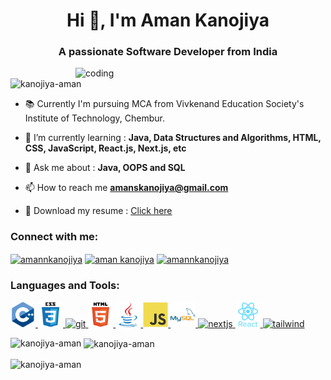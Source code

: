 <h1 align="center">Hi 👋, I'm Aman Kanojiya</h1>
<h3 align="center">A passionate Software Developer from India</h3>

<img align="right" alt="coding" width="400" src="https://media.giphy.com/media/v1.Y2lkPTc5MGI3NjExeGRuMTJzaXY5dTg1Y2twNmRzZmNyYzBmb2swNDRpa3ZqcDFobnJzdiZlcD12MV9pbnRlcm5hbF9naWZfYnlfaWQmY3Q9Zw/bGgsc5mWoryfgKBx1u/giphy.gif">

<p align="left"> <img src="https://komarev.com/ghpvc/?username=kanojiya-aman&label=Profile%20views&color=0e75b6&style=flat" alt="kanojiya-aman" /> </p>

- 📚 Currently I'm pursuing MCA from Vivkenand Education Society's Institute of Technology, Chembur.

- 🌱 I’m currently learning : **Java, Data Structures and Algorithms, HTML, CSS, JavaScript, React.js, Next.js, etc**

- 💬 Ask me about : **Java, OOPS and SQL**

- 📫 How to reach me **amanskanojiya@gmail.com**

- 📄 Download my resume : [Click here](https://drive.google.com/uc?export=download&id=1VAUIKLgLPb2AD3V-_uiR4hAdXKKPIkB-)

<h3 align="left">Connect with me:</h3>
<p align="left">
<a href="https://twitter.com/amannkanojiya" target="blank"><img align="center" src="https://raw.githubusercontent.com/rahuldkjain/github-profile-readme-generator/master/src/images/icons/Social/twitter.svg" alt="amannkanojiya" height="30" width="40" /></a>
<a href="https://linkedin.com/in/aman kanojiya" target="blank"><img align="center" src="https://raw.githubusercontent.com/rahuldkjain/github-profile-readme-generator/master/src/images/icons/Social/linked-in-alt.svg" alt="aman kanojiya" height="30" width="40" /></a>
<a href="https://instagram.com/amannkanojiya" target="blank"><img align="center" src="https://raw.githubusercontent.com/rahuldkjain/github-profile-readme-generator/master/src/images/icons/Social/instagram.svg" alt="amannkanojiya" height="30" width="40" /></a>
</p>

<h3 align="left">Languages and Tools:</h3>
<p align="left"> <a href="https://www.w3schools.com/cpp/" target="_blank" rel="noreferrer"> <img src="https://raw.githubusercontent.com/devicons/devicon/master/icons/cplusplus/cplusplus-original.svg" alt="cplusplus" width="40" height="40"/> </a> <a href="https://www.w3schools.com/css/" target="_blank" rel="noreferrer"> <img src="https://raw.githubusercontent.com/devicons/devicon/master/icons/css3/css3-original-wordmark.svg" alt="css3" width="40" height="40"/> </a> <a href="https://git-scm.com/" target="_blank" rel="noreferrer"> <img src="https://www.vectorlogo.zone/logos/git-scm/git-scm-icon.svg" alt="git" width="40" height="40"/> </a> <a href="https://www.w3.org/html/" target="_blank" rel="noreferrer"> <img src="https://raw.githubusercontent.com/devicons/devicon/master/icons/html5/html5-original-wordmark.svg" alt="html5" width="40" height="40"/> </a> <a href="https://www.java.com" target="_blank" rel="noreferrer"> <img src="https://raw.githubusercontent.com/devicons/devicon/master/icons/java/java-original.svg" alt="java" width="40" height="40"/> </a> <a href="https://developer.mozilla.org/en-US/docs/Web/JavaScript" target="_blank" rel="noreferrer"> <img src="https://raw.githubusercontent.com/devicons/devicon/master/icons/javascript/javascript-original.svg" alt="javascript" width="40" height="40"/> </a> <a href="https://www.mysql.com/" target="_blank" rel="noreferrer"> <img src="https://raw.githubusercontent.com/devicons/devicon/master/icons/mysql/mysql-original-wordmark.svg" alt="mysql" width="40" height="40"/> </a> <a href="https://nextjs.org/" target="_blank" rel="noreferrer"> <img src="https://cdn.worldvectorlogo.com/logos/nextjs-2.svg" alt="nextjs" width="40" height="40"/> </a> <a href="https://reactjs.org/" target="_blank" rel="noreferrer"> <img src="https://raw.githubusercontent.com/devicons/devicon/master/icons/react/react-original-wordmark.svg" alt="react" width="40" height="40"/> </a> <a href="https://tailwindcss.com/" target="_blank" rel="noreferrer"> <img src="https://www.vectorlogo.zone/logos/tailwindcss/tailwindcss-icon.svg" alt="tailwind" width="40" height="40"/> </a> </p>

<p><img align="left" src="https://github-readme-stats.vercel.app/api/top-langs?username=kanojiya-aman&show_icons=true&locale=en&layout=compact" alt="kanojiya-aman" /></p>

<p>&nbsp;<img align="center" src="https://github-readme-stats.vercel.app/api?username=kanojiya-aman&show_icons=true&locale=en" alt="kanojiya-aman" /></p>

<p><img align="center" src="https://github-readme-streak-stats.herokuapp.com/?user=kanojiya-aman&" alt="kanojiya-aman" /></p>
